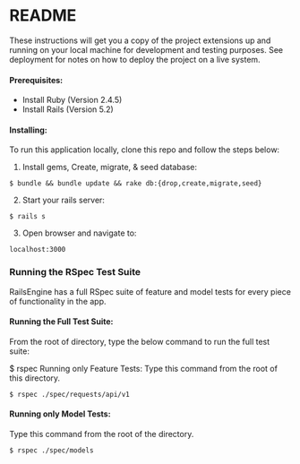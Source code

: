 # README

These instructions will get you a copy of the project extensions up and running on your local machine for development and testing purposes. See deployment for notes on how to deploy the project on a live system.

#### Prerequisites:

* Install Ruby (Version 2.4.5)
* Install Rails (Version 5.2)

#### Installing:

To run this application locally, clone this repo and follow the steps below:

1) Install gems, Create, migrate, & seed database:
```
$ bundle && bundle update && rake db:{drop,create,migrate,seed}
```


2) Start your rails server:
```
$ rails s
```

3) Open browser and navigate to:
```
localhost:3000
```

### Running the RSpec Test Suite

RailsEngine has a full RSpec suite of feature and model tests for every piece of functionality in the app.

#### Running the Full Test Suite:

From the root of directory, type the below command to run the full test suite:

$ rspec
Running only Feature Tests:
Type this command from the root of this directory.

```
$ rspec ./spec/requests/api/v1
```

#### Running only Model Tests:

Type this command from the root of the directory.

```
$ rspec ./spec/models
```
